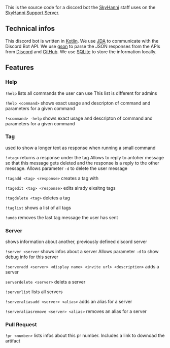 This is the source code for a discord bot the [SkyHanni](https://github.com/hannibal002/SkyHanni) staff uses on the [SkyHanni Support Server](https://discord.gg/skyhanni-997079228510117908).

## Technical infos
This discord bot is written in [Kotlin](https://kotlinlang.org/).
We use [JDA](https://github.com/discord-jda/JDA) to communicate with the Discord Bot API.
We use [gson](https://github.com/google/gson) to parse the JSON responses from the APIs from [Discord](https://discord.com/developers/docs/intro) and [GitHub](https://docs.github.com/en/rest).
We use [SQLite](https://www.sqlite.org/index.html) to store the information locally.

## Features

### Help

`!help`
lists all commands the user can use
This list is different for admins

`!help <command>`
shows exact usage and descripton of command and parameters for a given command

`!<command> -help`
shows exact usage and descripton of command and parameters for a given command

### Tag
used to show a longer text as response when running a small command

`!<tag>`
returns a response under the tag
Allows to reply to antoher message so that this message gets deleted and the response is a reply to the other message.
Allows parameter `-d` to delete the user message

`!tagadd <tag> <response>`
creates a tag with 

`!tagedit <tag> <response>`
edits alrady eixsitng tags

`!tagdelete <tag>`
deletes a tag

`!taglist`
shows a list of all tags

`!undo`
removes the last tag message the user has sent

### Server
shows information about another, previously defined discord server

`!server <server`
shows infos about a server
Allows parameter `-d` to show debug info for this server

`!serveradd <server> <display name> <invite url> <description>`
adds a server

`serverdelete <server>`
delets a server

`!serverlist`
lists all servers

`!serveraliasadd <server> <alias>`
adds an alias for a server

`!serveraliasremove <server> <alias>`
removes an alias for a server

### Pull Request

`!pr <number>`
lists infos about this pr number.
Includes a link to downoad the artifact